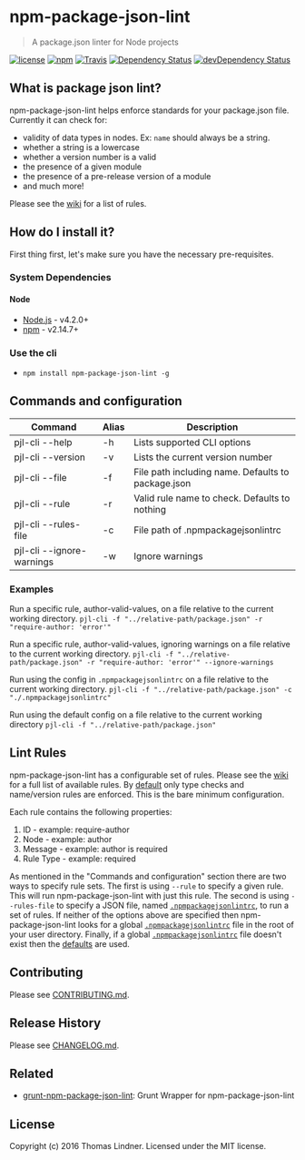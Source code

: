 # npm-package-json-lint

> A package.json linter for Node projects


[![license](https://img.shields.io/github/license/tclindner/npm-package-json-lint.svg?maxAge=2592000&style=flat-square)](https://github.com/tclindner/npm-package-json-lint/blob/master/LICENSE)
[![npm](https://img.shields.io/npm/v/npm-package-json-lint.svg?maxAge=2592000?style=flat-square)](https://www.npmjs.com/package/npm-package-json-lint)
[![Travis](https://img.shields.io/travis/tclindner/npm-package-json-lint.svg?maxAge=2592000?style=flat-square)](https://travis-ci.org/tclindner/npm-package-json-lint)
[![Dependency Status](https://david-dm.org/tclindner/npm-package-json-lint.svg?style=flat-square)](https://david-dm.org/tclindner/npm-package-json-lint)
[![devDependency Status](https://david-dm.org/tclindner/npm-package-json-lint/dev-status.svg?style=flat-square)](https://david-dm.org/tclindner/npm-package-json-lint#info=devDependencies)


## What is package json lint?

npm-package-json-lint helps enforce standards for your package.json file.
Currently it can check for:

* validity of data types in nodes. Ex: `name` should always be a string.
* whether a string is a lowercase
* whether a version number is a valid
* the presence of a given module
* the presence of a pre-release version of a module
* and much more!

Please see the [wiki](https://github.com/tclindner/npm-package-json-lint/wiki) for a list of rules.

## How do I install it?

First thing first, let's make sure you have the necessary pre-requisites.

### System Dependencies

#### Node

* [Node.js](https://nodejs.org/) - v4.2.0+
* [npm](http://npmjs.com) - v2.14.7+

### Use the cli

* `npm install npm-package-json-lint -g`

## Commands and configuration

| Command | Alias | Description |
|---|---|---|
| pjl-cli --help | -h | Lists supported CLI options |
| pjl-cli --version | -v | Lists the current version number |
| pjl-cli --file <file path> | -f | File path including name. Defaults to package.json |
| pjl-cli --rule <rule name> | -r | Valid rule name to check. Defaults to nothing |
| pjl-cli --rules-file <file path> | -c | File path of .npmpackagejsonlintrc |
| pjl-cli --ignore-warnings | -w | Ignore warnings |

### Examples

Run a specific rule, author-valid-values, on a file relative to the current working directory.
`pjl-cli -f "../relative-path/package.json" -r "require-author: 'error'"`

Run a specific rule, author-valid-values, ignoring warnings on a file relative to the current working directory.
`pjl-cli -f "../relative-path/package.json" -r "require-author: 'error'" --ignore-warnings`

Run using the config in `.npmpackagejsonlintrc` on a file relative to the current working directory.
`pjl-cli -f "../relative-path/package.json" -c "./.npmpackagejsonlintrc"`

Run using the default config on a file relative to the current working directory
`pjl-cli -f "../relative-path/package.json"`

## Lint Rules

npm-package-json-lint has a configurable set of rules. Please see the [wiki](https://github.com/tclindner/npm-package-json-lint/wiki) for a full list of available rules. By [default](src/defaultConfig.js) only type checks and name/version rules are enforced. This is the bare minimum configuration.

Each rule contains the following properties:

  1. ID - example: require-author
  2. Node - example: author
  3. Message - example: author is required
  4. Rule Type - example: required

As mentioned in the "Commands and configuration" section there are two ways to specify rule sets. The first is using `--rule` to specify a given rule. This will run npm-package-json-lint with just this rule. The second is using `--rules-file` to specify a JSON file, named [`.npmpackagejsonlintrc`](https://github.com/tclindner/npm-package-json-lint/wiki/npm-package-json-lint-rc), to run a set of rules. If neither of the options above are specified then npm-package-json-lint looks for a global [`.npmpackagejsonlintrc`](https://github.com/tclindner/npm-package-json-lint/wiki/npm-package-json-lint-rc) file in the root of your user directory. Finally, if a global [`.npmpackagejsonlintrc`](https://github.com/tclindner/npm-package-json-lint/wiki/npm-package-json-lint-rc) file doesn't exist then the [defaults](src/defaultConfig.js) are used.

## Contributing

Please see [CONTRIBUTING.md](CONTRIBUTING.md).

## Release History

Please see [CHANGELOG.md](CHANGELOG.md).

## Related

* [grunt-npm-package-json-lint](grunt-npm-package-json-lint): Grunt Wrapper for npm-package-json-lint

## License

Copyright (c) 2016 Thomas Lindner. Licensed under the MIT license.

